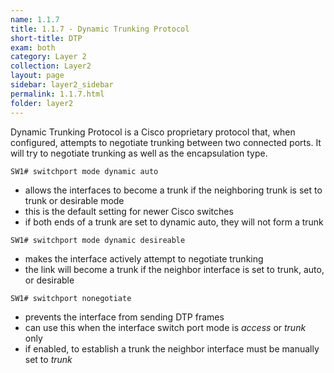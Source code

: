 ```yaml
---
name: 1.1.7
title: 1.1.7 - Dynamic Trunking Protocol
short-title: DTP
exam: both
category: Layer 2
collection: Layer2
layout: page
sidebar: layer2_sidebar
permalink: 1.1.7.html
folder: layer2
---
```

Dynamic Trunking Protocol is a Cisco proprietary protocol that, when configured, attempts to negotiate trunking between two connected ports. It will try to negotiate trunking as well as the encapsulation type.


`SW1# switchport mode dynamic auto`

- allows the interfaces to become a trunk if the neighboring trunk is set to trunk or desirable mode
- this is the default setting for newer Cisco switches
- if both ends of a trunk are set to dynamic auto, they will not form a trunk

`SW1# switchport mode dynamic desireable`
- makes the interface actively attempt to negotiate trunking
- the link will become a trunk if the neighbor interface is set to trunk, auto, or desirable

`SW1# switchport nonegotiate`
- prevents the interface from sending DTP frames
- can use this when the interface switch port mode is *access* or *trunk* only
- if enabled, to establish a trunk the neighbor interface must be manually set to *trunk*
